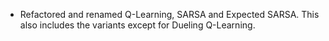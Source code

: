 * Refactored and renamed Q-Learning, SARSA and Expected SARSA. This also includes the variants except for Dueling Q-Learning.
